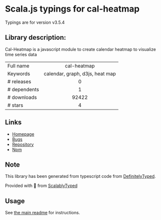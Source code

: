 
# Scala.js typings for cal-heatmap

Typings are for version v3.5.4

## Library description:
Cal-Heatmap is a javascript module to create calendar heatmap to visualize time series data

|                    |                 |
| ------------------ | :-------------: |
| Full name          | cal-heatmap |
| Keywords           | calendar, graph, d3js, heat map |
| # releases         | 0 |
| # dependents       | 1 |
| # downloads        | 92422 |
| # stars            | 4 |

## Links
- [Homepage](https://github.com/wa0x6e/cal-heatmap)
- [Bugs](https://github.com/wa0x6e/cal-heatmap/issues)
- [Repository](https://github.com/wa0x6e/cal-heatmap)
- [Npm](https://www.npmjs.com/package/cal-heatmap)
    


## Note
This library has been generated from typescript code from [DefinitelyTyped](https://definitelytyped.org).

Provided with :purple_heart: from [ScalablyTyped](https://github.com/oyvindberg/ScalablyTyped)

## Usage
See [the main readme](../../readme.md) for instructions.



